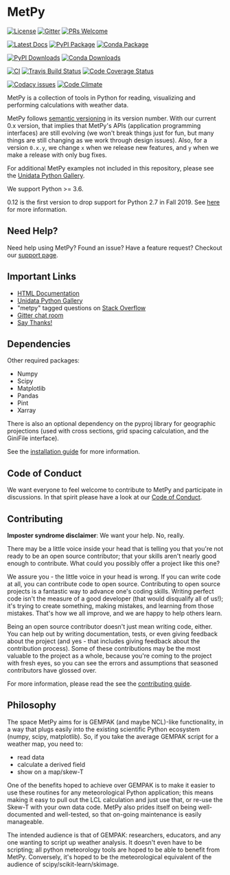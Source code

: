 MetPy
=====

[![License](https://img.shields.io/pypi/l/metpy.svg)](https://pypi.python.org/pypi/MetPy/)
[![Gitter](https://badges.gitter.im/Unidata/MetPy.svg)](https://gitter.im/Unidata/MetPy?utm_source=badge&utm_medium=badge&utm_campaign=pr-badge)
[![PRs Welcome](https://img.shields.io/badge/PRs-welcome-brightgreen.svg?style=round-square)](https://egghead.io/series/how-to-contribute-to-an-open-source-project-on-github)

[![Latest Docs](https://img.shields.io/badge/docs-stable-brightgreen.svg)](http://unidata.github.io/MetPy)
[![PyPI Package](https://img.shields.io/pypi/v/metpy.svg)](https://pypi.python.org/pypi/MetPy/)
[![Conda Package](https://anaconda.org/conda-forge/metpy/badges/version.svg)](https://anaconda.org/conda-forge/metpy)

[![PyPI Downloads](https://img.shields.io/pypi/dm/metpy.svg)](https://pypi.python.org/pypi/MetPy/)
[![Conda Downloads](https://anaconda.org/conda-forge/metpy/badges/downloads.svg)](https://anaconda.org/conda-forge/metpy)

[![CI](https://github.com/Unidata/MetPy/workflows/CI/badge.svg)](https://github.com/Unidata/MetPy/actions?query=workflow%3ACI)
[![Travis Build Status](https://travis-ci.com/Unidata/MetPy.svg?branch=master)](https://travis-ci.com/Unidata/MetPy)
[![Code Coverage Status](https://codecov.io/github/Unidata/MetPy/coverage.svg?branch=master)](https://codecov.io/github/Unidata/MetPy?branch=master)

[![Codacy issues](https://api.codacy.com/project/badge/Grade/e1ea0937eb4942e79a44bc9bb2de616d)](https://www.codacy.com/app/dopplershift/MetPy)
[![Code Climate](https://codeclimate.com/github/Unidata/MetPy/badges/gpa.svg)](https://codeclimate.com/github/Unidata/MetPy)

MetPy is a collection of tools in Python for reading, visualizing and
performing calculations with weather data.

MetPy follows [semantic versioning](https://semver.org) in its version number. With our
current 0.x version, that implies that MetPy's APIs (application programming interfaces) are
still evolving (we won't break things just for fun, but many things are still changing as we
work through design issues). Also, for a version `0.x.y`, we change `x` when we
release new features, and `y` when we make a release with only bug fixes.

For additional MetPy examples not included in this repository, please see the [Unidata Python
Gallery](https://unidata.github.io/python-gallery/).

We support Python >= 3.6.

0.12 is the first version to drop support for Python 2.7 in Fall 2019. See
[here](https://github.com/Unidata/MetPy/blob/master/docs/installguide.rst) for more
information.

Need Help?
----------
Need help using MetPy? Found an issue? Have a feature request? Checkout our
[support page](https://github.com/Unidata/MetPy/blob/master/SUPPORT.md).

Important Links
---------------

- [HTML Documentation](http://unidata.github.io/MetPy)
- [Unidata Python Gallery](https://unidata.github.io/python-gallery/)
- "metpy" tagged questions on [Stack Overflow](https://stackoverflow.com/questions/tagged/metpy)
- [Gitter chat room](https://gitter.im/Unidata/MetPy)
- [Say Thanks!](https://saythanks.io/to/unidata)

Dependencies
------------
Other required packages:

- Numpy
- Scipy
- Matplotlib
- Pandas
- Pint
- Xarray

There is also an optional dependency on the pyproj library for geographic
projections (used with cross sections, grid spacing calculation, and the GiniFile interface).

See the [installation guide](https://unidata.github.io/MetPy/dev/installguide.html)
for more information.

Code of Conduct
---------------
We want everyone to feel welcome to contribute to MetPy and participate in discussions. In that
spirit please have a look at our [Code of Conduct](https://github.com/Unidata/MetPy/blob/master/CODE_OF_CONDUCT.md).

Contributing
------------
**Imposter syndrome disclaimer**: We want your help. No, really.

There may be a little voice inside your head that is telling you that you're not ready to be
an open source contributor; that your skills aren't nearly good enough to contribute. What
could you possibly offer a project like this one?

We assure you - the little voice in your head is wrong. If you can write code at all,
you can contribute code to open source. Contributing to open source projects is a fantastic
way to advance one's coding skills. Writing perfect code isn't the measure of a good developer
(that would disqualify all of us!); it's trying to create something, making mistakes, and
learning from those mistakes. That's how we all improve, and we are happy to help others learn.

Being an open source contributor doesn't just mean writing code, either. You can help out by
writing documentation, tests, or even giving feedback about the project (and yes - that
includes giving feedback about the contribution process). Some of these contributions may be
the most valuable to the project as a whole, because you're coming to the project with fresh
eyes, so you can see the errors and assumptions that seasoned contributors have glossed over.

For more information, please read the see the [contributing guide](https://github.com/Unidata/MetPy/blob/master/CONTRIBUTING.md).

Philosophy
----------
The space MetPy aims for is GEMPAK (and maybe NCL)-like functionality, in a way that plugs
easily into the existing scientific Python ecosystem (numpy, scipy, matplotlib). So, if you
take the average GEMPAK script for a weather map, you need to:

- read data
- calculate a derived field
- show on a map/skew-T

One of the benefits hoped to achieve over GEMPAK is to make it easier to use these routines for
any meteorological Python application; this means making it easy to pull out the LCL
calculation and just use that, or re-use the Skew-T with your own data code. MetPy also prides
itself on being well-documented and well-tested, so that on-going maintenance is easily
manageable.

The intended audience is that of GEMPAK: researchers, educators, and any one wanting to script
up weather analysis. It doesn't even have to be scripting; all python meteorology tools are
hoped to be able to benefit from MetPy. Conversely, it's hoped to be the meteorological
equivalent of the audience of scipy/scikit-learn/skimage.
